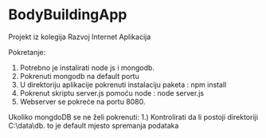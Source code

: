 # BodyBuildingApp
Projekt iz kolegija Razvoj Internet Aplikacija


Pokretanje:
1. Potrebno je instalirati node js i mongodb. 
2. Pokrenuti mongodb na default portu
3. U direktoriju aplikacije pokrenuti instalaciju paketa : npm install
4. Pokrenut skriptu server.js pomoću node : node server.js
5. Webserver se pokreće na portu 8080.

Ukoliko mongdoDB se ne želi pokrenuti: 1.) Kontrolirati da li postoji direktoriji C:\data\db. to je default mjesto spremanja podataka
